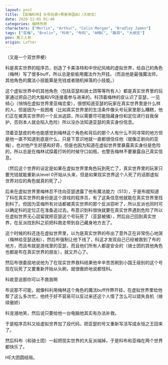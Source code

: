 ```yaml
---
layout: post
title: 【亚梅科布】头号玩家+黑客帝国AU（大纲文）
date: 2020-12-05 01:40
categories: 梅林传奇
characters: ["Merlin", "Arthur", "Colin Morgan", "Bradley James"]
tags: ["亚梅", "Brolin", "科布", "布科", "AMBC", "脑洞", "大纲文"]
pov: 第三人称
origin: Lofter
---
```


（又是一个双世界梗）

科是真实世界的程序员，创造了卡美洛特和中世纪风格的虚拟世界，给自己的角色（梅林）写了很多buff，所以总是偷偷用魔法作为开挂。（而且他是最强魔法师，其他角色的魔法小技能算是充钱或者随机掉落的小技能。）

这个虚拟世界中的其他角色（包括亚瑟和骑士团等等所有人）都是真实世界里的玩家通过把自己的大脑和VR连接着参与进来的。科顶着梅林的皮认识了亚瑟，一见倾心（悄悄在虚拟世界里亚梅恋爱），很想知道亚瑟的玩家在真实世界里是什么样的人，但是因为一些困难（比如真实世界里的生活条件像头号玩家里那么糟糕，他们正在被真实世界的一个反派追踪，所以需要尽可能隐藏身份和定位进行自我保护，否则本人就会陷入危险）所以没办法知道亚瑟的真实身份信息。

顶着亚瑟皮的布也能感觉到梅林这个角色和背后的那个人有什么不同寻常的地方但是他一直不知道到底是什么，只是下意识地就一直都很信任他（就像正剧向的亚梅），也对他产生好感和好奇，但是也因为知道在虚拟世界里暴露真实身份是危险的，所以总是在梅林试探着打听的时候守口如瓶，也警告梅林不要暴露自己真实信息。

（然后这个世界的设定是如果在虚拟世界里角色玩到死亡了，真实世界里的玩家只要充钱就能重新从level 0开始从头来，但是如果现实世界这个人死了的话那虚拟世界对应的角色就真的死了。）

后来在虚拟世界里梅林忍不住向亚瑟透露了他有魔法能力（513），于是布就知道了科在真实世界的身份是这个游戏的程序员，有了这条信息他就能在真实世界里找到科了。但因为亚梅所有对话都被真实世界的那个反派窃听了，所以反派也同时可以确定科的定位正在准备追过去。布意识到科很快就要在真实世界遇到危险了所以在虚拟世界无心逗留就把亚瑟这个号玩死了（亚瑟被捅），然后自己回到真实世界，在反派找到科之前把科救走带到自己藏身地方去了。

这个时候的科还连在虚拟世界里，以为是真实世界的布出了意外正在非常伤心地哭（梅林给亚瑟送船），然后布强制让他下线了，科这才发现自己已经被救到了布的地方，而且布就是游戏里的亚瑟，而且他们所有人都是安全的（骑士团的其他角色也都是布在真实世界的朋友），就又开心了。

然后布很委屈地说他为了在现实世界救科结果他辛辛苦苦刷到小国王级别的这个号现在玩死了又要重新开始从头刷，就很傲娇地说都怪科。

科故意说那你可以不救我啊

布说那不可能，就像科利用梅林这个角色的魔法buff作弊开挂，在虚拟世界里给他帮了这么多次忙，他终于好不容易可以反过来还这个人情了怎么可以错失良机（继续傲娇）

科宠溺地笑，然后说只要给他一台电脑他其实有办法补救。

于是程序员科又给虚拟世界加了段代码，把亚瑟的号又重新写活写成永恒之王回来了。

然后科布（和骑士团）一起把现实世界的大反派端掉，于是科布和亚梅在两个世界都快乐了。

HE大团圆结局。